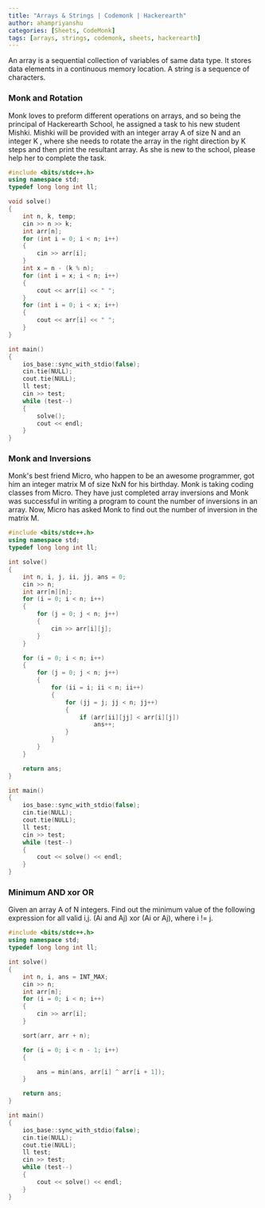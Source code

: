 ```yaml
---
title: "Arrays & Strings | Codemonk | Hackerearth"
author: ahampriyanshu
categories: [Sheets, CodeMonk]
tags: [arrays, strings, codemonk, sheets, hackerearth]
---
```


An array is a sequential collection of variables of same data type. It stores data elements in a continuous memory location. A string is a sequence of characters.

### Monk and Rotation

Monk loves to preform different operations on arrays, and so being the principal of Hackerearth School, he assigned a task to his new student Mishki. Mishki will be provided with an integer array A of size N and an integer K , where she needs to rotate the array in the right direction by K steps and then print the resultant array. As she is new to the school, please help her to complete the task.

```cpp
#include <bits/stdc++.h>
using namespace std;
typedef long long int ll;

void solve()
{
    int n, k, temp;
    cin >> n >> k;
    int arr[n];
    for (int i = 0; i < n; i++)
    {
        cin >> arr[i];
    }
    int x = n - (k % n);
    for (int i = x; i < n; i++)
    {
        cout << arr[i] << " ";
    }
    for (int i = 0; i < x; i++)
    {
        cout << arr[i] << " ";
    }
}

int main()
{
    ios_base::sync_with_stdio(false);
    cin.tie(NULL);
    cout.tie(NULL);
    ll test;
    cin >> test;
    while (test--)
    {
        solve();
        cout << endl;
    }
}
```

### Monk and Inversions

Monk's best friend Micro, who happen to be an awesome programmer, got him an integer matrix M of size NxN for his birthday. Monk is taking coding classes from Micro. They have just completed array inversions and Monk was successful in writing a program to count the number of inversions in an array. Now, Micro has asked Monk to find out the number of inversion in the matrix M.

```cpp
#include <bits/stdc++.h>
using namespace std;
typedef long long int ll;

int solve()
{
    int n, i, j, ii, jj, ans = 0;
    cin >> n;
    int arr[n][n];
    for (i = 0; i < n; i++)
    {
        for (j = 0; j < n; j++)
        {
            cin >> arr[i][j];
        }
    }

    for (i = 0; i < n; i++)
    {
        for (j = 0; j < n; j++)
        {
            for (ii = i; ii < n; ii++)
            {
                for (jj = j; jj < n; jj++)
                {
                    if (arr[ii][jj] < arr[i][j])
                        ans++;
                }
            }
        }
    }

    return ans;
}

int main()
{
    ios_base::sync_with_stdio(false);
    cin.tie(NULL);
    cout.tie(NULL);
    ll test;
    cin >> test;
    while (test--)
    {
        cout << solve() << endl;
    }
}
```

### Minimum AND xor OR

Given an array A of N integers. Find out the minimum value of the following expression for all valid i,j.
(Ai and Aj) xor (Ai or Aj), where i != j.

```cpp
#include <bits/stdc++.h>
using namespace std;
typedef long long int ll;

int solve()
{
    int n, i, ans = INT_MAX;
    cin >> n;
    int arr[n];
    for (i = 0; i < n; i++)
    {
        cin >> arr[i];
    }

    sort(arr, arr + n);

    for (i = 0; i < n - 1; i++)
    {

        ans = min(ans, arr[i] ^ arr[i + 1]);
    }

    return ans;
}

int main()
{
    ios_base::sync_with_stdio(false);
    cin.tie(NULL);
    cout.tie(NULL);
    ll test;
    cin >> test;
    while (test--)
    {
        cout << solve() << endl;
    }
}
```
